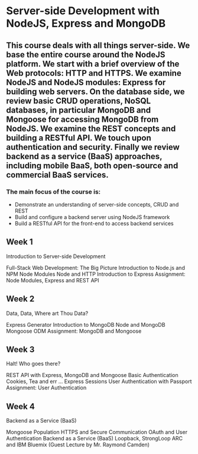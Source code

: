 # Server-side Development with NodeJS, Express and MongoDB
## This course deals with all things server-side. We base the entire course around the NodeJS platform. We start with a brief overview of the Web protocols: HTTP and HTTPS. We examine NodeJS and NodeJS modules: Express for building web servers. On the database side, we review basic CRUD operations, NoSQL databases, in particular MongoDB and Mongoose for accessing MongoDB from NodeJS. We examine the REST concepts and building a RESTful API. We touch upon authentication and security. Finally we review backend as a service (BaaS) approaches, including mobile BaaS, both open-source and commercial BaaS services.

### The main focus of the course is:

- Demonstrate an understanding of server-side concepts, CRUD and REST
- Build and configure a backend server using NodeJS framework
- Build a RESTful API for the front-end to access backend services

## Week 1
Introduction to Server-side Development

Full-Stack Web Development: The Big Picture
Introduction to Node.js and NPM
Node Modules
Node and HTTP
Introduction to Express
Assignment: Node Modules, Express and REST API

## Week 2
Data, Data, Where art Thou Data?

Express Generator
Introduction to MongoDB
Node and MongoDB
Mongoose ODM
Assignment: MongoDB and Mongoose

## Week 3
Halt! Who goes there?

REST API with Express, MongoDB and Mongoose
Basic Authentication
Cookies, Tea and err ... Express Sessions
User Authentication with Passport
Assignment: User Authentication

## Week 4
Backend as a Service (BaaS)

Mongoose Population
HTTPS and Secure Communication
OAuth and User Authentication
Backend as a Service (BaaS)
Loopback, StrongLoop ARC and IBM Bluemix (Guest Lecture by Mr. Raymond Camden)
